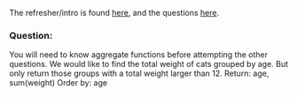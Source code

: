 The refresher/intro is found [here](https://www.windowfunctions.com/questions/intro/), and the questions [here](https://www.windowfunctions.com/questions/intro/0).

### Question: <br>
You will need to know aggregate functions before attempting the other questions.<n/>
We would like to find the total weight of cats grouped by age. But only return those groups with a total weight larger than 12.
Return: age, sum(weight) Order by: age

```

```
